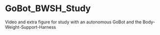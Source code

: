 # GoBot_BWSH_Study
Video and extra figure for study with an autonomous GoBot and the Body-Weight-Support-Harness
